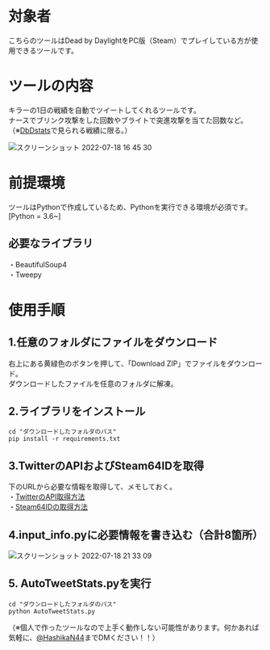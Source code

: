 # 対象者
こちらのツールはDead by DaylightをPC版（Steam）でプレイしている方が使用できるツールです。  


# ツールの内容
キラーの1日の戦績を自動でツイートしてくれるツールです。  
ナースでブリンク攻撃をした回数やブライトで突進攻撃を当てた回数など。  
（※[DbDstats](https://dbd.tricky.lol/)で見られる戦績に限る。）

![スクリーンショット 2022-07-18 16 45 30](https://user-images.githubusercontent.com/109508477/179466294-657521fe-55e6-4f20-b5c7-253cf4d2b9be.png)


# 前提環境
ツールはPythonで作成しているため、Pythonを実行できる環境が必須です。
[Python = 3.6~]  
## 必要なライブラリ  
・BeautifulSoup4  
・Tweepy  

# 使用手順  
## 1.任意のフォルダにファイルをダウンロード  
右上にある黄緑色のボタンを押して、「Download ZIP」でファイルをダウンロード。  
ダウンロードしたファイルを任意のフォルダに解凍。  
## 2.ライブラリをインストール  
```
cd "ダウンロードしたフォルダのパス"
pip install -r requirements.txt
```
## 3.TwitterのAPIおよびSteam64IDを取得  
下のURLから必要な情報を取得して、メモしておく。  
  ・[TwitterのAPI取得方法](https://di-acc2.com/system/rpa/9688/)  
  ・[Steam64IDの取得方法](https://volx.jp/steam-id-steamid64-check)    
## 4.input_info.pyに必要情報を書き込む（合計8箇所）   
![スクリーンショット 2022-07-18 21 33 09](https://user-images.githubusercontent.com/109508477/179512008-992e0687-0ebb-4b53-be31-d33ce6eed908.png)


## 5. AutoTweetStats.pyを実行  
```
cd "ダウンロードしたフォルダのパス"
python AutoTweetStats.py
```

（※個人で作ったツールなので上手く動作しない可能性があります。何かあれば気軽に、[@HashikaN44](https://twitter.com/HashikaN44)までDMください！！）
